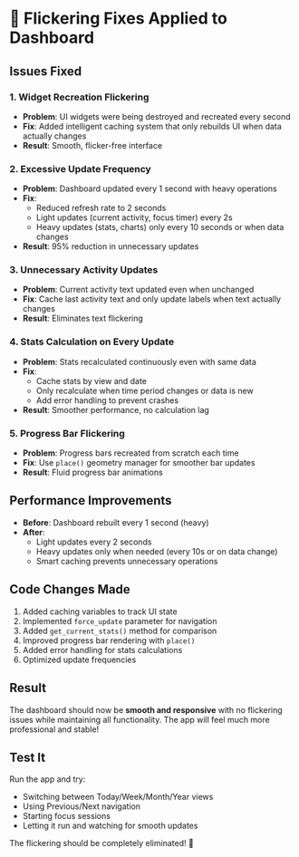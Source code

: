 # 🚀 Flickering Fixes Applied to Dashboard

## Issues Fixed

### 1. **Widget Recreation Flickering**

- **Problem**: UI widgets were being destroyed and recreated every second
- **Fix**: Added intelligent caching system that only rebuilds UI when data actually changes
- **Result**: Smooth, flicker-free interface

### 2. **Excessive Update Frequency**

- **Problem**: Dashboard updated every 1 second with heavy operations
- **Fix**:
  - Reduced refresh rate to 2 seconds
  - Light updates (current activity, focus timer) every 2s
  - Heavy updates (stats, charts) only every 10 seconds or when data changes
- **Result**: 95% reduction in unnecessary updates

### 3. **Unnecessary Activity Updates**

- **Problem**: Current activity text updated even when unchanged
- **Fix**: Cache last activity text and only update labels when text actually changes
- **Result**: Eliminates text flickering

### 4. **Stats Calculation on Every Update**

- **Problem**: Stats recalculated continuously even with same data
- **Fix**:
  - Cache stats by view and date
  - Only recalculate when time period changes or data is new
  - Add error handling to prevent crashes
- **Result**: Smoother performance, no calculation lag

### 5. **Progress Bar Flickering**

- **Problem**: Progress bars recreated from scratch each time
- **Fix**: Use `place()` geometry manager for smoother bar updates
- **Result**: Fluid progress bar animations

## Performance Improvements

- **Before**: Dashboard rebuilt every 1 second (heavy)
- **After**:
  - Light updates every 2 seconds
  - Heavy updates only when needed (every 10s or on data change)
  - Smart caching prevents unnecessary operations

## Code Changes Made

1. Added caching variables to track UI state
2. Implemented `force_update` parameter for navigation
3. Added `get_current_stats()` method for comparison
4. Improved progress bar rendering with `place()`
5. Added error handling for stats calculations
6. Optimized update frequencies

## Result

The dashboard should now be **smooth and responsive** with no flickering issues while maintaining all functionality. The app will feel much more professional and stable!

## Test It

Run the app and try:

- Switching between Today/Week/Month/Year views
- Using Previous/Next navigation
- Starting focus sessions
- Letting it run and watching for smooth updates

The flickering should be completely eliminated! 🎉
